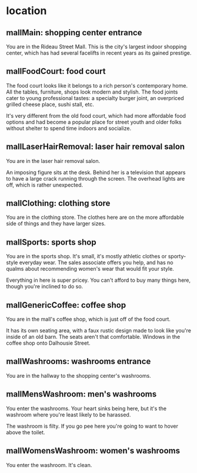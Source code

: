 # location

## mallMain: shopping center entrance

You are in the Rideau Street Mall. This is the city's largest indoor shopping
center, which has had several facelifts in recent years as its gained prestige.

## mallFoodCourt: food court

The food court looks like it belongs to a rich person's contemporary home.
All the tables, furniture, shops look modern and stylish. The food joints
cater to young professional tastes: a specialty burger joint, an overpriced
grilled cheese place, sushi stall, etc.

It's very different from the old food court, which had more affordable food
options and had become a popular place for street youth and older folks 
without shelter to spend time indoors and socialize. 

## mallLaserHairRemoval: laser hair removal salon

You are in the laser hair removal salon. 

An imposing figure sits at the desk. Behind her is a television that appears
to have a large crack running through the screen. The overhead lights are off,
which is rather unexpected.

## mallClothing: clothing store

You are in the clothing store. The clothes here are on the more affordable
side of things and they have larger sizes.

## mallSports: sports shop

You are in the sports shop. It's small, it's mostly athletic clothes or
sporty-style everyday wear. The sales associate offers you help, and
has no qualms about recommending women's wear that would fit your style.

Everything in here is super pricey. You can't afford to buy many things
here, though you're inclined to do so.

## mallGenericCoffee: coffee shop

You are in the mall's coffee shop, which is just off of the food court.

It has its own seating area, with a faux rustic design made to look like
you're inside of an old barn. The seats aren't that comfortable. Windows
in the coffee shop onto Dalhousie Street.

## mallWashrooms: washrooms entrance

You are in the hallway to the shopping center's washrooms.

## mallMensWashroom: men's washrooms

You enter the washrooms. Your heart sinks being here, but it's the
washroom where you're least likely to be harassed. 

The washroom is filty. If you go pee here you're going to want to hover 
above the toilet.

## mallWomensWashroom: women's washrooms

You enter the washroom. It's clean.
